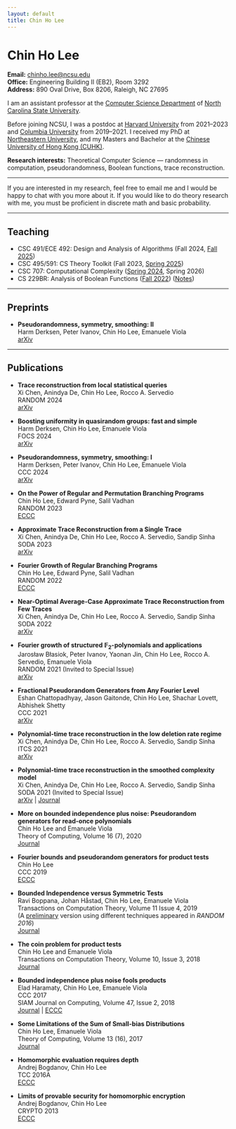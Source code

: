 ```yaml
---
layout: default
title: Chin Ho Lee
---
```


# Chin Ho Lee

**Email:** chinho.lee@ncsu.edu  
**Office:** Engineering Building II (EB2), Room 3292  
**Address:** 890 Oval Drive, Box 8206, Raleigh, NC 27695

I am an assistant professor at the [Computer Science Department](https://www.csc.ncsu.edu) of [North Carolina State University](https://www.ncsu.edu).

Before joining NCSU, I was a postdoc at [Harvard University](https://www.harvard.edu) from 2021–2023 and [Columbia University](https://www.columbia.edu) from 2019–2021. I received my PhD at [Northeastern University](https://www.northeastern.edu), and my Masters and Bachelor at the [Chinese University of Hong Kong (CUHK)](https://www.cuhk.edu.hk).

**Research interests:** Theoretical Computer Science — randomness in computation, pseudorandomness, Boolean functions, trace reconstruction.

---

If you are interested in my research, feel free to email me and I would be happy to chat with you more about it. If you would like to do theory research with me, you must be proficient in discrete math and basic probability.

---

## Teaching

- CSC 491/ECE 492: Design and Analysis of Algorithms (Fall 2024, [Fall 2025](./csc491/))
- CSC 495/591: CS Theory Toolkit (Fall 2023, [Spring 2025](./csc591/))
- CSC 707: Computational Complexity ([Spring 2024](./csc707/), Spring 2026)
- CS 229BR: Analysis of Boolean Functions ([Fall 2022](./cs229br/)) ([Notes](https://chinholee.github.io/CS229BR_lecture_notes.pdf))

---

## Preprints

- **Pseudorandomness, symmetry, smoothing: II**  
  Harm Derksen, Peter Ivanov, Chin Ho Lee, Emanuele Viola  
  [arXiv](https://arxiv.org/abs/2407.12110)

---

## Publications

- **Trace reconstruction from local statistical queries**  
  Xi Chen, Anindya De, Chin Ho Lee, Rocco A. Servedio  
  RANDOM 2024  
  [arXiv](https://arxiv.org/abs/2407.11177)

- **Boosting uniformity in quasirandom groups: fast and simple**  
  Harm Derksen, Chin Ho Lee, Emanuele Viola  
  FOCS 2024  
  [arXiv](https://arxiv.org/abs/2409.06932)

- **Pseudorandomness, symmetry, smoothing: I**  
  Harm Derksen, Peter Ivanov, Chin Ho Lee, Emanuele Viola  
  CCC 2024  
  [arXiv](https://arxiv.org/abs/2405.13143)

- **On the Power of Regular and Permutation Branching Programs**  
  Chin Ho Lee, Edward Pyne, Salil Vadhan  
  RANDOM 2023  
  [ECCC](https://eccc.weizmann.ac.il/report/2023/102/)

- **Approximate Trace Reconstruction from a Single Trace**  
  Xi Chen, Anindya De, Chin Ho Lee, Rocco A. Servedio, Sandip Sinha  
  SODA 2023  
  [arXiv](https://arxiv.org/abs/2211.03292)

- **Fourier Growth of Regular Branching Programs**  
  Chin Ho Lee, Edward Pyne, Salil Vadhan  
  RANDOM 2022  
  [ECCC](https://eccc.weizmann.ac.il/report/2022/034/)

- **Near-Optimal Average-Case Approximate Trace Reconstruction from Few Traces**  
  Xi Chen, Anindya De, Chin Ho Lee, Rocco A. Servedio, Sandip Sinha  
  SODA 2022  
  [arXiv](https://arxiv.org/abs/2107.11530)

- **Fourier growth of structured $\mathbb{F}_2$-polynomials and applications**  
  Jarosław Błasiok, Peter Ivanov, Yaonan Jin, Chin Ho Lee, Rocco A. Servedio, Emanuele Viola  
  RANDOM 2021 (Invited to Special Issue)  
  [arXiv](https://arxiv.org/abs/2107.10797)

- **Fractional Pseudorandom Generators from Any Fourier Level**  
  Eshan Chattopadhyay, Jason Gaitonde, Chin Ho Lee, Shachar Lovett, Abhishek Shetty  
  CCC 2021  
  [arXiv](https://arxiv.org/abs/2008.01316)

- **Polynomial-time trace reconstruction in the low deletion rate regime**  
  Xi Chen, Anindya De, Chin Ho Lee, Rocco A. Servedio, Sandip Sinha  
  ITCS 2021  
  [arXiv](https://arxiv.org/abs/2012.02844)

- **Polynomial-time trace reconstruction in the smoothed complexity model**  
  Xi Chen, Anindya De, Chin Ho Lee, Rocco A. Servedio, Sandip Sinha  
  SODA 2021 (Invited to Special Issue)  
  [arXiv](https://arxiv.org/abs/2008.12386) | [Journal](https://doi.org/10.1145/3560819)

- **More on bounded independence plus noise: Pseudorandom generators for read-once polynomials**  
  Chin Ho Lee and Emanuele Viola  
  Theory of Computing, Volume 16 (7), 2020  
  [Journal](https://doi.org/10.4086/toc.2020.v016a007)

- **Fourier bounds and pseudorandom generators for product tests**  
  Chin Ho Lee  
  CCC 2019  
  [ECCC](https://eccc.weizmann.ac.il/report/2019/017/)

- **Bounded Independence versus Symmetric Tests**  
  Ravi Boppana, Johan Håstad, Chin Ho Lee, Emanuele Viola  
  Transactions on Computation Theory, Volume 11 Issue 4, 2019  
  (A [preliminary](https://eccc.weizmann.ac.il/report/2016/102/) version using different techniques appeared in *RANDOM 2016*)  
  [Journal](https://doi.org/10.1145/3337783)

- **The coin problem for product tests**  
  Chin Ho Lee and Emanuele Viola  
  Transactions on Computation Theory, Volume 10, Issue 3, 2018  
  [Journal](https://doi.org/10.1145/3201787)
 
- **Bounded independence plus noise fools products**  
  Elad Haramaty, Chin Ho Lee, Emanuele Viola  
  CCC 2017  
  SIAM Journal on Computing, Volume 47, Issue 2, 2018  
  [Journal](https://doi.org/10.1137/17M1129088) | [ECCC](https://eccc.weizmann.ac.il/report/2016/169/)

- **Some Limitations of the Sum of Small-bias Distributions**  
  Chin Ho Lee, Emanuele Viola  
  Theory of Computing, Volume 13 (16), 2017  
  [Journal](http://doi.org/10.4086/toc.2017.v013a016)

- **Homomorphic evaluation requires depth**  
  Andrej Bogdanov, Chin Ho Lee  
  TCC 2016A  
  [ECCC](https://eccc.weizmann.ac.il/report/2012/157/)

- **Limits of provable security for homomorphic encryption**  
  Andrej Bogdanov, Chin Ho Lee  
  CRYPTO 2013   
  [ECCC](https://eccc.weizmann.ac.il/report/2012/156/)

